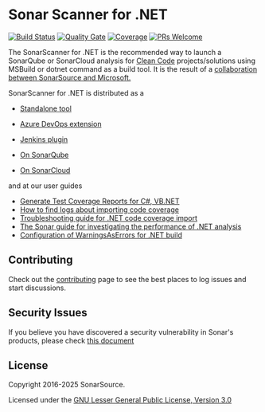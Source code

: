 # Sonar Scanner for .NET

[![Build Status](https://dev.azure.com/sonarsource/DotNetTeam%20Project/_apis/build/status/SonarScanner%20for%20MSBuild?branchName=master)](https://dev.azure.com/sonarsource/DotNetTeam%20Project/_build/latest?definitionId=64&branchName=master)
[![Quality Gate](https://sonarcloud.io/api/project_badges/measure?project=sonarscanner-msbuild&metric=alert_status)](https://sonarcloud.io/dashboard?id=sonarscanner-msbuild)
[![Coverage](https://sonarcloud.io/api/project_badges/measure?project=sonarscanner-msbuild&metric=coverage)](https://sonarcloud.io/component_measures?id=sonarscanner-msbuild&metric=coverage)
[![PRs Welcome](https://img.shields.io/badge/PRs-welcome-brightgreen.svg)](#contributing)

The SonarScanner for .NET is the recommended way to launch a SonarQube or SonarCloud analysis for [Clean Code](https://www.sonarsource.com/solutions/clean-code/) projects/solutions using MSBuild or dotnet command as a build tool. It is the result of a [collaboration between SonarSource and Microsoft.](https://www.sonarsource.com/blog/easy-analysis-of-visual-studio-solutions-with-the-sonarqube-scanner-for-msbuild/)

SonarScanner for .NET is distributed as a

* [Standalone tool](https://github.com/SonarSource/sonar-scanner-msbuild)
* [Azure DevOps extension](https://github.com/SonarSource/sonar-scanner-azdo)
* [Jenkins plugin](https://github.com/SonarSource/sonar-scanner-jenkins)


* [On SonarQube](https://docs.sonarqube.org/latest/analysis/scan/sonarscanner-for-msbuild/)
* [On SonarCloud](https://docs.sonarcloud.io/advanced-setup/ci-based-analysis/sonarscanner-for-net/)

and at our user guides

* [Generate Test Coverage Reports for C#, VB.NET](https://community.sonarsource.com/t/9871)
* [How to find logs about importing code coverage ](https://community.sonarsource.com/t/73317)
* [Troubleshooting guide for .NET code coverage import](https://community.sonarsource.com/t/37151)
* [The Sonar guide for investigating the performance of .NET analysis](https://community.sonarsource.com/t/47279/)
* [Configuration of WarningsAsErrors for .NET build](https://community.sonarsource.com/t/32393)

## Contributing

Check out the [contributing](CONTRIBUTING.md) page to see the best places to log issues and start discussions.

## Security Issues

If you believe you have discovered a security vulnerability in Sonar's products, please check [this document](./SECURITY.md)

## License

Copyright 2016-2025 SonarSource.

Licensed under the [GNU Lesser General Public License, Version 3.0](http://www.gnu.org/licenses/lgpl.txt)
